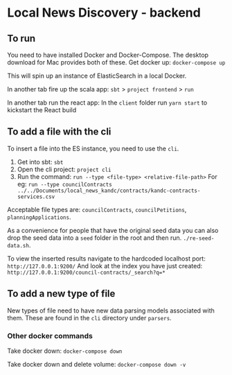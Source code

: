 # Local News Discovery - backend 

## To run 

You need to have installed Docker and Docker-Compose. 
The desktop download for Mac provides both of these.
Get docker up: `docker-compose up`

This will spin up an instance of ElasticSearch in a local Docker. 

In another tab fire up the scala app: 
`sbt` > `project frontend` > `run`

In another tab run the react app:
In the `client` folder run `yarn start` to kickstart the React build 

## To add a file with the cli

To insert a file into the ES instance, you need to use the `cli`.

1. Get into sbt: `sbt`
2. Open the cli project: `project cli`
3. Run the command: `run --type <file-type> <relative-file-path>`
For eg: `run --type councilContracts ../../Documents/local_news_kandc/contracts/kandc-contracts-services.csv`

Acceptable file types are: `councilContracts`, `councilPetitions`, `planningApplications`.

As a convenience for people that have the original seed data you can also drop the seed data into a `seed` folder in the root and then run. `./re-seed-data.sh`.

To view the inserted results navigate to the hardcoded localhost port: `http://127.0.0.1:9200/`
And look at the index you have just created: `http://127.0.0.1:9200/council-contracts/_search?q=*`

## To add a new type of file

New types of file need to have new data parsing models associated with them. These are found in the `cli` directory under `parsers`.  


### Other docker commands

Take docker down: `docker-compose down`

Take docker down and delete volume: `docker-compose down -v`

